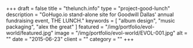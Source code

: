 +++
draft = false
title = "thelunch.info"
type = "project-good-lunch"
description = "GoHugo.io stand-alone site for Goodwill Dallas' annual fundraising event, THE LUNCH."
keywords = [ "album design", "music packaging", "alex the great" ]
featured = "/img/portfolio/evol-world/featured.jpg"
image = "/img/portfolio/evol-world/EVOL-001.jpg"
alt = ""
date = "2015-06-23"
client = ""
category = ""
+++
